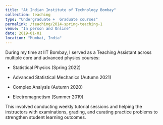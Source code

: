 ```yaml
---
title: "At Indian Institute of Technology Bombay"
collection: teaching
type: "Undergraduate +  Graduate courses"
permalink: /teaching/2014-spring-teaching-1
venue: "In person and Online"
date: 2019-01-01
location: "Mumbai, India"
---
```

During my time at IIT Bombay, I served as a Teaching Assistant across multiple core and advanced physics courses:

- Statistical Physics (Spring 2022)

- Advanced Statistical Mechanics (Autumn 2021)

- Complex Analysis (Autumn 2020)

- Electromagnetism (Summer 2019)

This involved conducting weekly tutorial sessions and helping the instructors with examinations, grading, and curating practice problems to strengthen student learning outcomes. 
